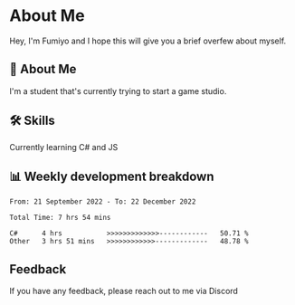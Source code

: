 
# About Me

Hey, I'm Fumiyo and I hope this will give you a brief overfew about myself.


## 🚀 About Me
I'm a student that's currently trying to start a game studio.


## 🛠 Skills

Currently learning C# and JS


## 📊 Weekly development breakdown
<!--START_SECTION:waka-->

```text
From: 21 September 2022 - To: 22 December 2022

Total Time: 7 hrs 54 mins

C#      4 hrs           >>>>>>>>>>>>>------------   50.71 %
Other   3 hrs 51 mins   >>>>>>>>>>>>-------------   48.78 %
```

<!--END_SECTION:waka-->


## Feedback

If you have any feedback, please reach out to me via Discord
